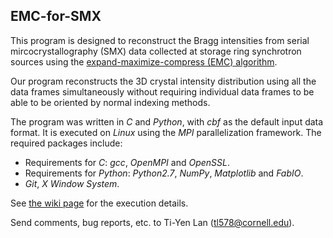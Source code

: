 ## EMC-for-SMX

This program is designed to reconstruct the Bragg intensities from serial mircocrystallography (SMX) data collected at storage ring synchrotron sources using the [expand-maximize-compress (EMC) algorithm](https://journals.aps.org/pre/abstract/10.1103/PhysRevE.80.026705).

Our program reconstructs the 3D crystal intensity distribution using all the data frames simultaneously without requiring
individual data frames to be able to be oriented by normal indexing methods.

The program was written in *C* and *Python*, with *cbf* as the default input data format.
It is executed on *Linux* using the *MPI* parallelization framework.
The required packages include:

- Requirements for *C*: *gcc*, *OpenMPI* and *OpenSSL*.
- Requirements for *Python*: *Python2.7*, *NumPy*, *Matplotlib* and *FabIO*.
- *Git*, *X Window System*.

See [the wiki page](https://github.com/tl578/EMC-for-SMX/wiki) for the execution details.

Send comments, bug reports, etc. to Ti-Yen Lan (tl578@cornell.edu).
